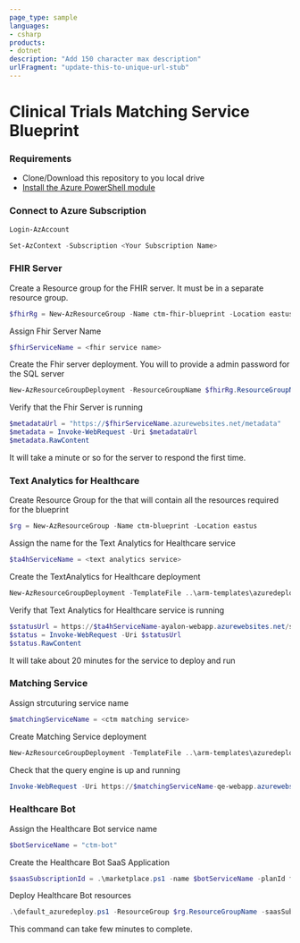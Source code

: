 ```yaml
---
page_type: sample
languages:
- csharp
products:
- dotnet
description: "Add 150 character max description"
urlFragment: "update-this-to-unique-url-stub"
---
```


# Clinical Trials Matching Service Blueprint


### Requirements
* Clone/Download this repository to you local drive
* [Install the Azure PowerShell module](https://docs.microsoft.com/en-us/powershell/azure/install-az-ps?view=azps-3.3.0)


### Connect to Azure Subscription
```PowerShell
Login-AzAccount

Set-AzContext -Subscription <Your Subscription Name>
```

### FHIR Server
Create a Resource group for the FHIR server. It must be in a separate resource group.

```PowerShell
$fhirRg = New-AzResourceGroup -Name ctm-fhir-blueprint -Location eastus
```
Assign Fhir Server Name
```PowerShell
$fhirServiceName = <fhir service name>
```

Create the Fhir server deployment. You will to provide a admin password for the SQL server

```PowerShell
New-AzResourceGroupDeployment -ResourceGroupName $fhirRg.ResourceGroupName -TemplateFile ..\arm-templates\azuredeploy-fhir.json -serviceName $fhirServiceName
```

Verify that the Fhir Server is running

```PowerShell
$metadataUrl = "https://$fhirServiceName.azurewebsites.net/metadata" 
$metadata = Invoke-WebRequest -Uri $metadataUrl
$metadata.RawContent
```
It will take a minute or so for the server to respond the first time.

### Text Analytics for Healthcare
Create Resource Group for the that will contain all the resources required for the blueprint

```PowerShell
$rg = New-AzResourceGroup -Name ctm-blueprint -Location eastus
```

Assign the name for the Text Analytics for Healthcare service
```Powershell
$ta4hServiceName = <text analytics service>
```
Create the TextAnalytics for Healthcare deployment
```PowerShell
New-AzResourceGroupDeployment -TemplateFile ..\arm-templates\azuredeploy-ta4h.json -ResourceGroupName $rg.ResourceGroupName -serviceName $ta4hServiceName
```

Verify that Text Analytics for Healthcare service is running
```Powershell
$statusUrl = https://$ta4hServiceName-ayalon-webapp.azurewebsites.net/status
$status = Invoke-WebRequest -Uri $statusUrl
$status.RawContent
```
It will take about 20 minutes for the service to deploy and run

### Matching Service

Assign strcuturing service name
```Powershell
$matchingServiceName = <ctm matching service>
```

Create Matching Service deployment
```Powershell
New-AzResourceGroupDeployment -TemplateFile ..\arm-templates\azuredeploy-matching.json -ResourceGroupName $rg.ResourceGroupName -serviceName $matchingServiceName -textAnalyticsService $ta4hServiceName
```

Check that the query engine is up and running
```Powershell
Invoke-WebRequest -Uri https://$matchingServiceName-qe-webapp.azurewebsites.net/matching
```

### Healthcare Bot
Assign the Healthcare Bot service name 
```Powershell
$botServiceName = "ctm-bot"
```
Create the Healthcare Bot SaaS Application
```powershell
$saasSubscriptionId = .\marketplace.ps1 -name $botServiceName -planId free
```

Deploy Healthcare Bot resources

```powershell
.\default_azuredeploy.ps1 -ResourceGroup $rg.ResourceGroupName -saasSubscriptionId $saasSubscriptionId  -serviceName $botServiceName -botLocation US
```
This command can take few minutes to complete.


